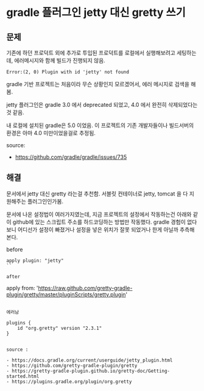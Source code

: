 
# gradle 플러그인 jetty 대신 gretty 쓰기

## 문제

기존에 하던 프로덕트 외에 추가로 투입된 프로덕트를 로컬에서 실행해보려고 세팅하는데, 에러메시지와 함께 빌드가 진행되지 않음.

```
Error:(2, 0) Plugin with id 'jetty' not found
```

gradle 기반 프로젝트는 처음이라 무슨 상황인지 모르겠어서, 에러 메시지로 검색을 해봄.

jetty 플러그인은 gradle 3.0 에서 deprecated 되었고, 4.0 에서 완전히 삭제되었다는 것 같음.

내 로컬에 설치된 gradle은 5.0 이었음. 이 프로젝트의 기존 개발자들이나 빌드서버의 환경은 아마 4.0 미만이었을걸로 추정됨.

source:

- https://github.com/gradle/gradle/issues/735

## 해결

문서에서 jetty 대신 gretty 라는걸 추천함. 서블릿 컨테이너로 jetty, tomcat 을 다 지원해주는 플러그인인가봄.

문서에 나온 설정법이 여러가지였는데, 지금 프로젝트의 설정에서 작동하는건 아래와 같이 github에 있는 스크립트 주소를 하드코딩하는 방법만 작동했다. gradle 경험이 없다보니 어디선가 설정이 빠졌거나 설정을 넣은 위치가 잘못 되었거나 한게 아닐까 추측해본다.


before
```
apply plugin: "jetty"
``

after
```
apply from: 'https://raw.github.com/gretty-gradle-plugin/gretty/master/pluginScripts/gretty.plugin'
```

에러남
```
    plugins {
        id "org.gretty" version "2.3.1"
    }
```

source :

- https://docs.gradle.org/current/userguide/jetty_plugin.html
- https://github.com/gretty-gradle-plugin/gretty
- https://gretty-gradle-plugin.github.io/gretty-doc/Getting-started.html
- https://plugins.gradle.org/plugin/org.gretty
